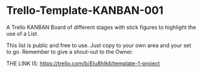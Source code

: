 # Trello-Template-KANBAN-001
A Trello KANBAN Board of different stages with stick figures to highlight the use of a List.

This list is public and free to use.  Just copy to your own area and your set to go. 
Remember to give a shout-out to the Owner.  

THE LINK IS:  https://trello.com/b/Elu8h9dj/template-1-project
